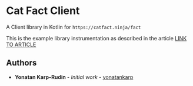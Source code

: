 # Cat Fact Client
A Client library in Kotlin for `https://catfact.ninja/fact`

This is the example library instrumentation as described in the article
[LINK TO ARTICLE]()

## Authors

- **Yonatan Karp-Rudin** - *Initial work* - [yonatankarp](https://github.com/yonatankarp)
